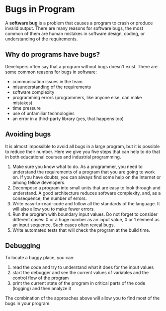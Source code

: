 # Bugs in Program

A **software bug** is a problem that causes a program to crash or produce invalid output. There are many reasons for
software bugs, the most common of them are human mistakes in software design, coding, or understanding of the
requirements.

## Why do programs have bugs?

Developers often say that a program without bugs doesn't exist. There are some common reasons for bugs in software:

- communication issues in the team
- misunderstanding of the requirements
- software complexity
- programming errors (programmers, like anyone else, can make mistakes)
- time pressure
- use of unfamiliar technologies
- an error in a third-party library (yes, that happens too)

## Avoiding bugs

It is almost impossible to avoid all bugs in a large program, but it is possible to reduce their number. Here we give
you five steps that can help to do that in both educational courses and industrial programming.

1. Make sure you know what to do. As a programmer, you need to understand the requirements of a program that you are
   going to work on. If you have doubts, you can always find some help on the Internet or among fellow developers.
2. Decompose a program into small units that are easy to look through and understand. A good architecture reduces
   software complexity, and, as a consequence, the number of errors.
3. Write easy-to-read-code and follow all the standards of the language. It will also allow you to make fewer errors.
4. Run the program with boundary input values. Do not forget to consider different cases: 0 or a huge number as an input
   value, 0 or 1 element as an input sequence. Such cases often reveal bugs.
5. Write automated tests that will check the program at the build time.

## Debugging

To locate a buggy place, you can:

1. read the code and try to understand what it does for the input values
2. start the debugger and see the current values of variables and the control flow of the program
3. print the current state of the program in critical parts of the code (logging) and then analyze it

The combination of the approaches above will allow you to find most of the bugs in your program.